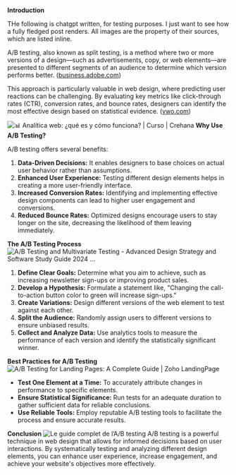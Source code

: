 **Introduction**

THe following is chatgpt written, for testing purposes. I just want to see how a fully fledged post renders. All images are the property of their sources, which are listed inline.

A/B testing, also known as split testing, is a method where two or more versions of a design—such as advertisements, copy, or web elements—are presented to different segments of an audience to determine which version performs better. ([business.adobe.com](https://business.adobe.com/blog/basics/learn-about-a-b-testing?utm_source=chatgpt.com))

This approach is particularly valuable in web design, where predicting user reactions can be challenging. By evaluating key metrics like click-through rates (CTR), conversion rates, and bounce rates, designers can identify the most effective design based on statistical evidence. ([vwo.com](https://vwo.com/ab-testing/?utm_source=chatgpt.com))

![📊 Analítica web: ¿qué es y cómo funciona? | Curso | Crehana](https://tse2.mm.bing.net/th?id=OIP.q9PTRPJKEMDoCng27nU8lgHaE8&pid=Api)
**Why Use A/B Testing?**

A/B testing offers several benefits:

1. **Data-Driven Decisions:** It enables designers to base choices on actual user behavior rather than assumptions.
2. **Enhanced User Experience:** Testing different design elements helps in creating a more user-friendly interface.
3. **Increased Conversion Rates:** Identifying and implementing effective design components can lead to higher user engagement and conversions.
4. **Reduced Bounce Rates:** Optimized designs encourage users to stay longer on the site, decreasing the likelihood of them leaving immediately.

**The A/B Testing Process**
![A/B Testing and Multivariate Testing - Advanced Design Strategy and Software Study Guide 2024 ...](https://tse1.mm.bing.net/th?id=OIP.uRxE2XKaAovkWmiAHhI3aAHaE9&pid=Api)
1. **Define Clear Goals:** Determine what you aim to achieve, such as increasing newsletter sign-ups or improving product sales.
2. **Develop a Hypothesis:** Formulate a statement like, "Changing the call-to-action button color to green will increase sign-ups."
3. **Create Variations:** Design different versions of the web element to test against each other.
4. **Split the Audience:** Randomly assign users to different versions to ensure unbiased results.
5. **Collect and Analyze Data:** Use analytics tools to measure the performance of each version and identify the statistically significant winner.

**Best Practices for A/B Testing**
![A/B Testing for Landing Pages: A Complete Guide | Zoho LandingPage](https://tse1.mm.bing.net/th?id=OIP.VDrE522OPh8xffoF_BLRPQHaDc&pid=Api)
- **Test One Element at a Time:** To accurately attribute changes in performance to specific elements.
- **Ensure Statistical Significance:** Run tests for an adequate duration to gather sufficient data for reliable conclusions.
- **Use Reliable Tools:** Employ reputable A/B testing tools to facilitate the process and ensure accurate results.

**Conclusion**
![Le guide complet de l’A/B testing](https://tse3.mm.bing.net/th?id=OIP.Ns2AEI7OzyRBBec5_-wUOwHaFm&pid=Api)
A/B testing is a powerful technique in web design that allows for informed decisions based on user interactions. By systematically testing and analyzing different design elements, you can enhance user experience, increase engagement, and achieve your website's objectives more effectively.
